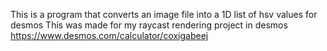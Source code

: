 This is a program that converts an image file into a 1D list of hsv values for desmos
This was made for my raycast rendering project in desmos
https://www.desmos.com/calculator/coxigabeej
